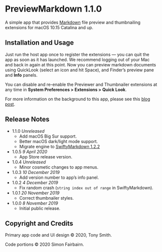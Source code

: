# PreviewMarkdown 1.1.0 #

A simple app that provides [Markdown](https://daringfireball.net/projects/markdown/syntax) file preview and thumbnailing extensions for macOS 10.15 Catalina and up.

## Installation and Usage ##

Just run the host app once to register the extensions &mdash; you can quit the app as soon as it has launched. We recommend logging out of your Mac and back in again at this point. Now you can preview markdown documents using QuickLook (select an icon and hit Space), and Finder’s preview pane and **Info** panels.

You can disable and re-enable the Previewer and Thumbnailer extensions at any time in **System Preferences > Extensions > Quick Look**.

For more information on the background to this app, please see this [blog post](https://smittytone.wordpress.com/2019/11/07/create_previews_macos_catalina/).

## Release Notes ##

- 1.1.0 *Unreleased*
	- Add macOS Big Sur support.
	- Better macOS dark/light mode support.
	- Migrate engine to [SwiftyMarkdown 1.2.2](https://github.com/SimonFairbairn/SwiftyMarkdown)
- 1.0.5 *9 April 2020*
	- App Store release version.
- 1.0.4 *Unreleased*
	- Minor cosmetic changes to app menus.
- 1.0.3 *10 December 2019*
	- Add version number to app’s info panel.
- 1.0.2 *4 December 2019*
	- Fix random crash (`string index out of range` in SwiftyMarkdown).
- 1.0.1 *20 November 2019*
	- Correct thumbnailer styles.
- 1.0.0 *8 November 2019*
	- Initial public release.

## Copyright and Credits ##

Primary app code and UI design &copy; 2020, Tony Smith.

Code portions &copy; 2020 Simon Fairbairn.
